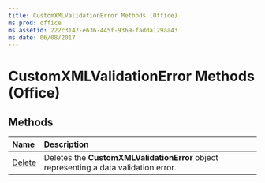 ```yaml
---
title: CustomXMLValidationError Methods (Office)
ms.prod: office
ms.assetid: 222c3147-e636-445f-9369-fadda129aa43
ms.date: 06/08/2017
---
```



# CustomXMLValidationError Methods (Office)

## Methods



|**Name**|**Description**|
|:-----|:-----|
|[Delete](customxmlvalidationerror-delete-method-office.md)|Deletes the  **CustomXMLValidationError** object representing a data validation error.|

